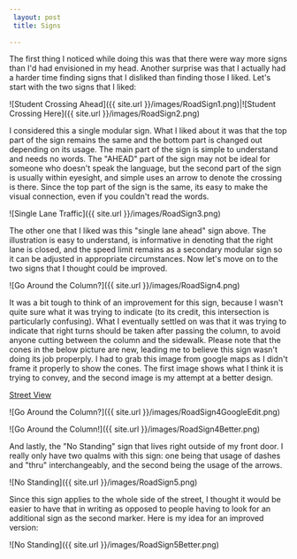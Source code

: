```yaml
---
 layout: post
 title: Signs
 
---
```


The first thing I noticed while doing this was that there were way more signs than I'd had envisioned in my head. Another surprise was that I actually had a harder time finding signs that I disliked than finding those I liked. Let's start with the two signs that I liked:

![Student Crossing Ahead]({{ site.url }}/images/RoadSign1.png)|![Student Crossing Here]({{ site.url }}/images/RoadSign2.png)

I considered this a single modular sign. What I liked about it was that the top part of the sign remains the same and the bottom part is changed out depending on its usage. The main part of the sign is simple to understand and needs no words. The "AHEAD" part of the sign may not be ideal for someone who doesn't speak the language, but the second part of the sign is usually within eyesight, and simple uses an arrow to denote the crossing is there. Since the top part of the sign is the same, its easy to make the visual connection, even if you couldn't read the words.

![Single Lane Traffic]({{ site.url }}/images/RoadSign3.png)

The other one that I liked was this "single lane ahead" sign above. The illustration is easy to understand, is informative in denoting that the right lane is closed, and the speed limit remains as a secondary modular sign so it can be adjusted in appropriate circumstances. Now let's move on to the two signs that I thought could be improved.

![Go Around the Column?]({{ site.url }}/images/RoadSign4.png)

It was a bit tough to think of an improvement for this sign, because I wasn't quite sure what it was trying to indicate (to its credit, this intersection is particularly confusing). What I eventually settled on was that it was trying to indicate that right turns should be taken after passing the column, to avoid anyone cutting between the column and the sidewalk. Please note that the cones in the below picture are new, leading me to believe this sign wasn't doing its job properply. I had to grab this image from google maps as I didn't frame it properly to show the cones. The first image shows what I think it is trying to convey, and the second image is my attempt at a better design.

[Street View](https://www.google.com/maps/place/1012+Willoughby+Ave,+Brooklyn,+NY+11221/@40.6969592,-73.9351614,3a,75y,342.37h,88.5t/data=!3m6!1e1!3m4!1st1E3qegGP0uWVpLIi-KFtA!2e0!7i13312!8i6656!4m8!1m2!2m1!1sstreet+view!3m4!1s0x89c25c0594a592e7:0xfd009dc183181181!8m2!3d40.6988445!4d-73.9285254)

![Go Around the Column?]({{ site.url }}/images/RoadSign4GoogleEdit.png)

![Go Around the Column!]({{ site.url }}/images/RoadSign4Better.png)

And lastly, the "No Standing" sign that lives right outside of my front door. I really only have two qualms with this sign: one being that usage of dashes and "thru" interchangeably, and the second being the usage of the arrows.

![No Standing]({{ site.url }}/images/RoadSign5.png)

Since this sign applies to the whole side of the street, I thought it would be easier to have that in writing as opposed to people having to look for an additional sign as the second marker. Here is my idea for an improved version:

![No Standing]({{ site.url }}/images/RoadSign5Better.png)
